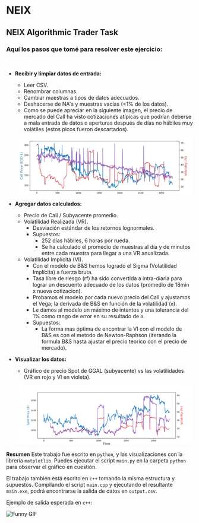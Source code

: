# NEIX
## NEIX Algorithmic Trader Task

### Aquí los pasos que tomé para resolver este ejercicio:

<br />

- **Recibir y limpiar datos de entrada:**
  - Leer CSV.
  - Renombrar columnas.
  - Cambiar muestras a tipos de datos adecuados.
  - Deshacerse de NA's y muestras vacías (<1% de los datos).
  - Como se puede apreciar en la siguiente imagen, el precio de mercado del Call ha visto cotizaciones atípicas que podrían deberse a mala entrada de datos o aperturas después de días no hábiles muy volátiles (estos picos fueron descartados).

  ![Imagen](https://github.com/JeronimoHoulin/NEIX/blob/main/content/call_outliers.jpeg)

- **Agregar datos calculados:**
  - Precio de Call / Subyacente promedio.
  - Volatilidad Realizada (VR).
    - Desviación estándar de los retornos lognormales.
    - Supuestos:
      - 252 días hábiles, 6 horas por rueda.
      - Se ha calculado el promedio de muestras al día y de minutos entre cada muestra para llegar a una VR anualizada.
  - Volatilidad Implícita (VI).
    - Con el modelo de B&S hemos logrado el Sigma (Volatilidad Implícita) a fuerza bruta.
    - Tasa libre de riesgo (rf) ha sido convertida a intra-diaria para lograr un descuento adecuado de los datos (promedio de 18min x nueva cotizacion).
    - Probamos el modelo por cada nuevo precio del Call y ajustamos el Vega; la derivada de B&S en función de la volatilidad (`σ`).
    - Le damos al modelo un máximo de intentos y una tolerancia del 1% como rango de error en su resultado de `σ`.
    - Supuestos:
      - La forma mas óptima de encontrar la VI con el modelo de B&S es con el metodo de Newton-Raphson (iterando la formula B&S hasta ajustar el precio teorico con el precio de mercado).

- **Visualizar los datos:**
  - Gráfico de precio Spot de GGAL (subyacente) vs las volatilidades (VR en rojo y VI en violeta).

  ![Imagen](https://github.com/JeronimoHoulin/NEIX/blob/main/content/Final.png)

**Resumen**
Este trabajo fue escrito en `python`, y las visualizaciones con la librería `matplotlib`. Puedes ejecutar el script `main.py` en la carpeta `python` para observar el gráfico en cuestión. 

El trabajo también está escrito en `c++` tomando la misma estructura y supuestos. Compilando el script `main.cpp` y ejecutando el resultante `main.exe`, podrá encontrarse la salida de datos en `output.csv`.

Ejemplo de salida esperada en `c++`:

![Funny GIF](https://github.com/JeronimoHoulin/NEIX/blob/main/content/main_cpp.gif)
